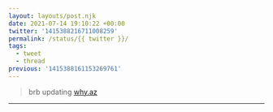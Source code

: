 ```yaml
---
layout: layouts/post.njk
date: 2021-07-14 19:10:22 +00:00
twitter: '1415388216711008259'
permalink: /status/{{ twitter }}/
tags: 
  - tweet
  - thread
previous: '1415388161153269761'
---
```


> brb updating [why.az](https://why.az)

---
